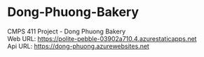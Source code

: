 # Dong-Phuong-Bakery
CMPS 411 Project - Dong Phuong Bakery <br>
Web URL: <https://polite-pebble-03902a710.4.azurestaticapps.net> <br>
Api URL: <https://dong-phuong.azurewebsites.net> <br>
